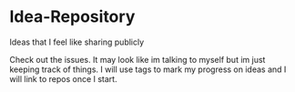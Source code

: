 # Idea-Repository
Ideas that I feel like sharing publicly

Check out the issues. It may look like im talking to myself but im just keeping track of things. I will use tags to mark my progress on ideas and I will link to repos once I start.
